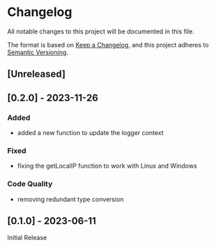 # Changelog

All notable changes to this project will be documented in this file.

The format is based on [Keep a Changelog](https://keepachangelog.com/en/1.0.0/), and this project adheres
to [Semantic Versioning](https://semver.org/spec/v2.0.0.html).

## [Unreleased]

## [0.2.0] - 2023-11-26

### Added

- added a new function to update the logger context

### Fixed

- fixing the getLocalIP function to work with Linux and Windows

### Code Quality

- removing redundant type conversion

## [0.1.0] - 2023-06-11

Initial Release
